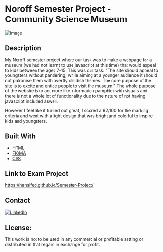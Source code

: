 # Noroff Semester Project - Community Science Museum  

![image](https://github.com/itsHazeyboi/Semester-Project/assets/117860981/d011bc46-32ae-452d-a4f0-c6e33c6b76a9)


## Description

My Noroff semester project where our task was to make a webpage for a museum (we had not learnt to use javascript at this time) that would appeal to kids between the ages 7-15.
This was our task: "The site should appeal to youngsters without pandering; while aiming at a younger audience it should not patronise them with overtly childish themes. The core purpose of the site is to excite and entice people to visit the museum."
The whole purpose of the website is to act more like information pamphlet with visuals and there is not a whole lot of functionality due to the nature of not having javascript included aswell. 

However I feel like it turned out great, I scored a 92/100 for the marking criteria and went with a light design that was bright and colorful to inspire kids and youngsters. 

## Built With


- [HTML](https://html.com/)
- [FIGMA](https://www.figma.com/)
- [CSS](https://developer.mozilla.org/en-US/docs/Web/CSS)


## Link to Exam Project 
https://hansifed.github.io/Semester-Project/



Contact
---
[![LinkedIn](https://img.shields.io/badge/LinkedIn-0077B5?style=for-the-badge&logo=linkedin&logoColor=white)](https://www.linkedin.com/in/hans-willmar-berentsen-68a65825a/)


License:
---
This work is not to be used in any commercial or profitable setting or distributed in that regard in exchange for profit. 
